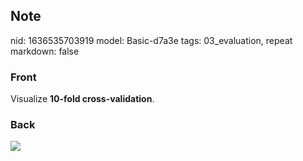 ## Note
nid: 1636535703919
model: Basic-d7a3e
tags: 03_evaluation, repeat
markdown: false

### Front
Visualize <b>10-fold cross-validation</b>.

### Back
<img src="paste-eff9e18a96689797af2d059cf2c986fd0a74a0b9.jpg">
